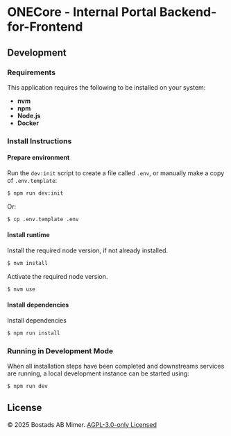 # ONECore - Internal Portal Backend-for-Frontend

## Development

### Requirements

This application requires the following to be installed on your system:


 * **nvm**
 * **npm**
 * **Node.js**
 * **Docker**

### Install Instructions

#### Prepare environment

Run the `dev:init` script to create a file called `.env`, or manually make a copy of `.env.template`:


```sh
$ npm run dev:init
```

Or:


```sh
$ cp .env.template .env
```

#### Install runtime

Install the required node version, if not already installed.


```sh
$ nvm install
```

Activate the required node version.


```sh
$ nvm use
```

#### Install dependencies

Install dependencies


```sh
$ npm run install
```

### Running in Development Mode

When all installation steps have been completed and downstreams services are running, a local development instance can be started using:


```sh
$ npm run dev
```

## License

© 2025 Bostads AB Mimer. [AGPL-3.0-only Licensed](./LICENSE)

